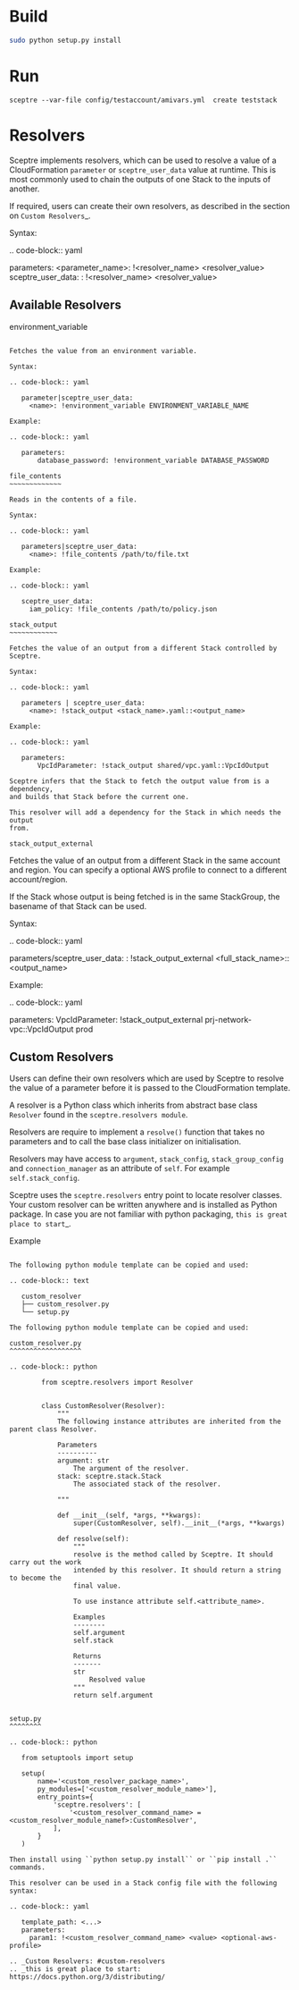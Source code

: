 Build
=========
```bash
sudo python setup.py install
```

Run
=========

```
sceptre --var-file config/testaccount/amivars.yml  create teststack
```


Resolvers
=========

Sceptre implements resolvers, which can be used to resolve a value of a
CloudFormation ``parameter`` or ``sceptre_user_data`` value at runtime. This is
most commonly used to chain the outputs of one Stack to the inputs of another.

If required, users can create their own resolvers, as described in the section
on `Custom Resolvers`_.

Syntax:

.. code-block:: yaml

   parameters:
     <parameter_name>: !<resolver_name> <resolver_value>
   sceptre_user_data:
     <name>: !<resolver_name> <resolver_value>

Available Resolvers
-------------------

environment_variable
~~~~~~~~~~~~~~~~~~~~

Fetches the value from an environment variable.

Syntax:

.. code-block:: yaml

   parameter|sceptre_user_data:
     <name>: !environment_variable ENVIRONMENT_VARIABLE_NAME

Example:

.. code-block:: yaml

   parameters:
       database_password: !environment_variable DATABASE_PASSWORD

file_contents
~~~~~~~~~~~~~

Reads in the contents of a file.

Syntax:

.. code-block:: yaml

   parameters|sceptre_user_data:
     <name>: !file_contents /path/to/file.txt

Example:

.. code-block:: yaml

   sceptre_user_data:
     iam_policy: !file_contents /path/to/policy.json

stack_output
~~~~~~~~~~~~

Fetches the value of an output from a different Stack controlled by Sceptre.

Syntax:

.. code-block:: yaml

   parameters | sceptre_user_data:
     <name>: !stack_output <stack_name>.yaml::<output_name>

Example:

.. code-block:: yaml

   parameters:
       VpcIdParameter: !stack_output shared/vpc.yaml::VpcIdOutput

Sceptre infers that the Stack to fetch the output value from is a dependency,
and builds that Stack before the current one.

This resolver will add a dependency for the Stack in which needs the output
from.

stack_output_external
~~~~~~~~~~~~~~~~~~~~~

Fetches the value of an output from a different Stack in the same account and
region. You can specify a optional AWS profile to connect to a different
account/region.

If the Stack whose output is being fetched is in the same StackGroup, the
basename of that Stack can be used.

Syntax:

.. code-block:: yaml

   parameters/sceptre_user_data:
     <name>: !stack_output_external <full_stack_name>::<output_name> <optional-aws-profile-name>

Example:

.. code-block:: yaml

   parameters:
     VpcIdParameter: !stack_output_external prj-network-vpc::VpcIdOutput prod

Custom Resolvers
----------------

Users can define their own resolvers which are used by Sceptre to resolve the
value of a parameter before it is passed to the CloudFormation template.

A resolver is a Python class which inherits from abstract base class
``Resolver`` found in the ``sceptre.resolvers module``.

Resolvers are require to implement a ``resolve()`` function that takes no
parameters and to call the base class initializer on initialisation.

Resolvers may have access to ``argument``, ``stack_config``,
``stack_group_config`` and ``connection_manager`` as an attribute of ``self``.
For example ``self.stack_config``.

Sceptre uses the ``sceptre.resolvers`` entry point to locate resolver classes.
Your custom resolver can be written anywhere and is installed as Python
package.
In case you are not familiar with python packaging, `this is great place to start`_.

Example
~~~~~~~

The following python module template can be copied and used:

.. code-block:: text

   custom_resolver
   ├── custom_resolver.py
   └── setup.py

The following python module template can be copied and used:

custom_resolver.py
^^^^^^^^^^^^^^^^^^

.. code-block:: python

        from sceptre.resolvers import Resolver


        class CustomResolver(Resolver):
            """
            The following instance attributes are inherited from the parent class Resolver.

            Parameters
            ----------
            argument: str
                The argument of the resolver.
            stack: sceptre.stack.Stack
                The associated stack of the resolver.

            """

            def __init__(self, *args, **kwargs):
                super(CustomResolver, self).__init__(*args, **kwargs)

            def resolve(self):
                """
                resolve is the method called by Sceptre. It should carry out the work
                intended by this resolver. It should return a string to become the
                final value.

                To use instance attribute self.<attribute_name>.

                Examples
                --------
                self.argument
                self.stack

                Returns
                -------
                str
                    Resolved value
                """
                return self.argument


setup.py
^^^^^^^^

.. code-block:: python

   from setuptools import setup

   setup(
       name='<custom_resolver_package_name>',
       py_modules=['<custom_resolver_module_name>'],
       entry_points={
           'sceptre.resolvers': [
               '<custom_resolver_command_name> = <custom_resolver_module_namef>:CustomResolver',
           ],
       }
   )

Then install using ``python setup.py install`` or ``pip install .`` commands.

This resolver can be used in a Stack config file with the following syntax:

.. code-block:: yaml

   template_path: <...>
   parameters:
     param1: !<custom_resolver_command_name> <value> <optional-aws-profile>

.. _Custom Resolvers: #custom-resolvers
.. _this is great place to start: https://docs.python.org/3/distributing/
